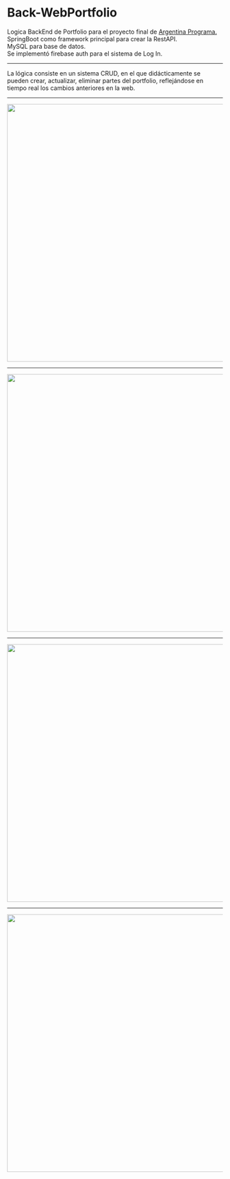 # Back-WebPortfolio

Logica BackEnd de Portfolio para el proyecto final de <a href="https://www.argentina.gob.ar/produccion/argentina-programa/segunda-etapa">Argentina Programa.</a>  
SpringBoot como framework principal para crear la RestAPI.    
MySQL para base de datos.   
Se implementó firebase auth para el sistema de Log In.

***

La lógica consiste en un sistema CRUD, en el que didácticamente se pueden crear, actualizar, eliminar partes del portfolio, reflejándose en tiempo real los cambios anteriores en la web.

***

<p align="center">
<img src="https://user-images.githubusercontent.com/75407068/228264041-474f318f-b4f6-4ff4-8fb8-056c776f702f.png" width="600"/>
</p>

***

<p align="center">
<img src="https://user-images.githubusercontent.com/75407068/228265527-b18a6807-dfd0-4551-a7bf-f123c01cd459.png" width="600"/>
</p>

***

<p align="center">
<img src="https://user-images.githubusercontent.com/75407068/228266647-89aaff71-a88e-4367-8b55-a95c59c96cbe.png" width="600"/>
</p>

***

<p align="center">
<img src="https://user-images.githubusercontent.com/75407068/228267045-0b192a46-c0ef-40cd-81b5-dbc53425a76b.png" width="600"/>
</p>
